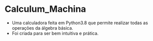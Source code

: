 # Calculum_Machina
- Uma calculadora feita em Python3.8 que permite realizar todas as operações da álgebra básica.
- Foi criada para ser bem intuitiva e prática.
